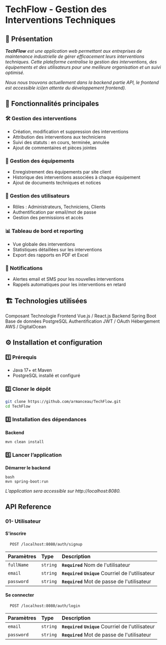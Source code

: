 # TechFlow - Gestion des Interventions Techniques

## 📌 Présentation
_**TechFlow** est une application web permettant aux entreprises de maintenance industrielle de gérer efficacement leurs interventions techniques. Cette plateforme centralise la gestion des interventions, des équipements et des utilisateurs pour une meilleure organisation et un suivi optimisé._

_Nous nous trouvons actuellement dans la backend partie API, le frontend est accessible ici(en attente du développement frontend)._

## 🚀 Fonctionnalités principales
### 🛠 Gestion des interventions
- Création, modification et suppression des interventions
- Attribution des interventions aux techniciens
- Suivi des statuts : en cours, terminée, annulée
- Ajout de commentaires et pièces jointes

### 🔧 Gestion des équipements
- Enregistrement des équipements par site client
- Historique des interventions associées à chaque équipement
- Ajout de documents techniques et notices

### 👤 Gestion des utilisateurs
- Rôles : Administrateurs, Techniciens, Clients
- Authentification par email/mot de passe
- Gestion des permissions et accès

### 📊 Tableau de bord et reporting
- Vue globale des interventions
- Statistiques détaillées sur les interventions
- Export des rapports en PDF et Excel


### 🔔 Notifications
- Alertes email et SMS pour les nouvelles interventions
- Rappels automatiques pour les interventions en retard

## 🏗 Technologies utilisées
Composant	Technologie
Frontend	Vue.js / React.js
Backend	Spring Boot
Base de données	PostgreSQL
Authentification	JWT / OAuth
Hébergement	AWS / DigitalOcean

## ⚙️ Installation et configuration
### 1️⃣ Prérequis
- Java 17+ et Maven
- PostgreSQL installé et configuré

### 2️⃣ Cloner le dépôt

```bash
git clone https://github.com/armanceau/TechFlow.git
cd TechFlow
```

### 3️⃣ Installation des dépendances
__Backend__
```
mvn clean install
```

### 5️⃣ Lancer l’application
__Démarrer le backend__
```
bash
mvn spring-boot:run
```

_L’application sera accessible sur http://localhost:8080._

## API Reference

### 01- Utilisateur

#### S'inscrire

```http
  POST /localhost:8080/auth/signup
```

| Paramètres | Type     | Description                       |
| :-------- | :------- | :-------------------------------- |
| `fullName`      | `string` | **`Required`** Nom de l'utilisateur |
| `email`      | `string` | **`Required`** **`Unique`** Courriel de l'utilisateur |
| `password`      | `string` | **`Required`** Mot de passe de l'utilisateur |

#### Se connecter

```http
  POST /localhost:8080/auth/login
```

| Paramètres | Type     | Description                       |
| :-------- | :------- | :-------------------------------- |
| `email`      | `string` | **`Required`** **`Unique`** Courriel de l'utilisateur |
| `password`      | `string` | **`Required`** Mot de passe de l'utilisateur |
